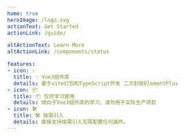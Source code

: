 ```yaml
---
home: true
heroImage: /logo.svg
actionText: Get Started
actionLink: /guide/

altActionText: Learn More
altActionLink: /components/status

features:
- icon: 💡
  title: 💡 Vue3组件库
  details: 基于vite打包和TypeScript开发 二次封装ElementPlus
- icon: 📦
  title: 📦 仅供学习使用
  details: 倾向于Vue3组件库的学习，请勿用于实际生产项目
- icon: 🛠️
  title: 🛠️ 按需引入
  details: 直接支持按需引入无需配置任何插件。
---
```

